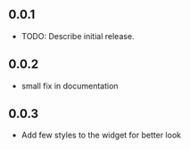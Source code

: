 ## 0.0.1

- TODO: Describe initial release.

## 0.0.2

- small fix in documentation

## 0.0.3

- Add few styles to the widget for better look